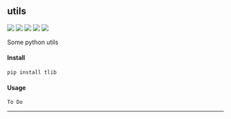 ## **utils** 
[![](https://img.shields.io/badge/Project-utils-yellow.svg)]()
[![](https://img.shields.io/badge/Python-2.7-green.svg)]()
[![](https://img.shields.io/badge/Python-3.6-green.svg)]()
[![](https://img.shields.io/badge/Email-tao.xu2008@outlook.com-red.svg)]()
[![](https://img.shields.io/badge/Blog-https://txu2008.github.io-red.svg)][1]

Some python utils

#### Install
    pip install tlib

#### Usage
    To Do
    
***
[1]: https://txu2008.github.io